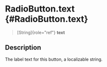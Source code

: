 RadioButton.text {#RadioButton.text}
================

> [String]{role="ref"} **text**

Description
-----------

The label text for this button, a localizable string.
